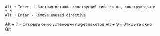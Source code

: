 	Alt + Insert - быстрая вставка конструкций типа св-ва, конструктора и т.п.
	Alt + Enter - Remove unused directive  
Alt + 7 - Открыть окно установки nuget пакетов
Alt + 9 - Открыть окно Git